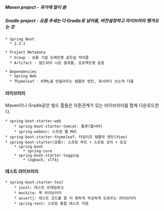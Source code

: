 ##### Maven project - 과거에 많이 씀
##### Gradle project - 요즘 추세는 다 Gradle로 넘어옴, 버전설정하고 라이브러리 땡겨오는 것
```
* Spring Boot
  * 2.3.1

* Project Metadata
  * Group - 보통 기업 도메인명 같은걸 적어줌
  * Artifact - 빌드되어 나온 결과물, 프로젝트명 같음

* Dependencies
  * Spring Web
  * Thymeleaf - HTML을 만들어주는 템플릿 엔진, 회사마다 쓰는게 다름
```
#### 라이브러리
Maven이나 Gradle같은 빌드 툴들은 의존관계가 있는 라이브러리를  함께 다운로드한다.
```
* spring-boot-starter-web
	* spring-boot-starter-tomcat: 톰캣(웹서버)
	* spring-webmvc: 스프링 웹 MVC
* spring-boot-starter-thymeleaf: 타임리프 템플릿 엔진(View)
* spring-boot-starter(공통): 스프링 부트 + 스프링 코어 + 로깅
	* spring-boot
		* spring-core
	* spring-boot-starter-logging
		* logback, slf4j
```
#### 테스트 라이브러리
```
* spring-boot-starter-test
	* junit: 테스트 프레임워크
	* mockito: 목 라이브러리
	* assertj: 테스트 코드를 좀 더 편하게 작성하게 도와주는 라이브러리
	* spring-test: 스프링 통합 테스트 지원
```
